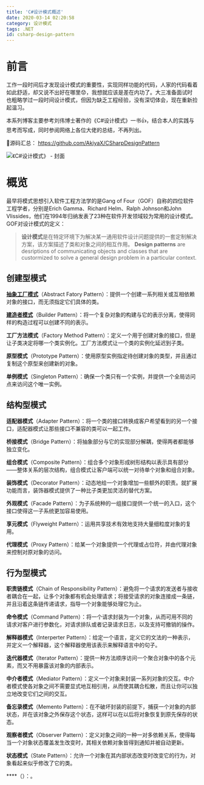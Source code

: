 ```yaml
---
title: 'C#设计模式概述'
date: 2020-03-14 02:20:58
category: 设计模式
tags: .NET
id: csharp-design-pattern
---
```


# 前言

工作一段时间后才发现设计模式的重要性，实现同样功能的代码，人家的代码看着如此舒适，却又说不出好在哪里😟，我想就应该是差在内功了。大三准备面试时也粗略学过一段时间设计模式，但因为缺乏工程经验，没有深切体会，现在重新捡起温习。

本系列博客主要参考刘伟博士著作的《C#设计模式》一书👍，结合本人的实践与思考而写成，同时参阅网络上各位大佬的总结，不再列出。

🍺源码汇总： https://github.com/AkiyaX/CSharpDesignPattern

![《C#设计模式》 - 封面](./images/C#设计模式封面.jpg)

# 概览

最早将模式思想引入软件工程方法学的是Gang of Four（GOF）自称的四位软件工程学者，分别是Erich Gamma、Richard Helm、Ralph Johnson和John Vlissides，他们在1994年归纳发表了23种在软件开发领域较为常用的设计模式。GOF对设计模式的定义：

>**设计模式**是在特定环境下为解决某一通用软件设计问题提供的一套定制解决方案，该方案描述了类和对象之间的相互作用。
>**Design patterns** are desriptions of communicating objects and classes that are custormized to solve a general design problem in a particular context.

## 创建型模式

[**抽象工厂模式**](#)（Abstract Fatory Pattern）：提供一个创建一系列相关或互相依赖对象的接口，而无须指定它们具体的类。

[**建造者模式**]()（Builder Pattern）：将一个复杂对象的构建与它的表示分离，使得同样的构造过程可以创建不同的表示。

**工厂方法模式**（Factory Method Pattern）：定义一个用于创建对象的接口，但是让子类决定将哪一个类实例化。工厂方法模式让一个类的实例化延迟到子类。

**原型模式**（Prototype Pattern）：使用原型实例指定待创建对象的类型，并且通过复制这个原型来创建新的对象。

**单例模式**（Singleton Pattern）：确保一个类只有一个实例，并提供一个全局访问点来访问这个唯一实例。

## 结构型模式

**适配器模式**（Adapter Pattern）：将一个类的接口转换成客户希望看到的另一个接口，适配器模式让那些接口不兼容的类可以一起工作。

**桥接模式**（Bridge Pattern）：将抽象部分与它的实现部分解耦，使得两者都能够独立变化。

**组合模式**（Composite Pattern）：组合多个对象形成树形结构以表示具有部分——整体关系的层次结构，组合模式让客户端可以统一对待单个对象和组合对象。

**装饰模式**（Decorator Pattern）：动态地给一个对象增加一些额外的职责。就扩展功能而言，装饰器模式提供了一种比子类更加灵活的替代方案。

**外观模式**（Facade Pattern）：为子系统种的一组接口提供一个统一的入口，这个接口使得这一子系统更加容易使用。

**享元模式**（Flyweight Pattern）：运用共享技术有效地支持大量细粒度对象的复用。

**代理模式**（Proxy Pattern）：给某一个对象提供一个代理或占位符，并由代理对象来控制对原对象的访问。

## 行为型模式

**职责链模式**（Chain of Responsibility Pattern）：避免将一个请求的发送者与接收者耦合在一起，让多个对象都有机会处理请求；将接受请求的对象连接成一条链，并且沿着这条链传递请求，指导一个对象能够处理它为止。

**命令模式**（Command Pattern）：将一个请求封装为一个对象，从而可用不同的请求对客户进行参数化，对请求排队或者记录请求日志，以及支持可撤销的操作。

**解释器模式**（Interperter Pattern）：给定一个语言，定义它的文法的一种表示，并定义一个解释器，这个解释器使用该表示来解释语言中的句子。

**迭代器模式**（Iterator Pattern）：提供一种方法顺序访问一个聚合对象中的各个元素，而又不用暴露该对象的内部表示。

**中介者模式**（Mediator Pattern）：定义一个对象来封装一系列对象的交互。中介者模式使各对象之间不需要显式地互相引用，从而使其耦合松散，而且让你可以独立地改变它们之间的交互。

**备忘录模式**（Memento Pattern）：在不破坏封装的前提下，捕获一个对象的内部状态，并在该对象之外保存这个状态，这样可以在以后将对象恢复到原先保存的状态。

**观察者模式**（Observer Pattern）：定义对象之间的一种一对多依赖关系，使得每当一个对象状态覆盖发生改变时，其相关依赖对象皆得到通知并被自动更新。

**状态模式**（State Pattern）：允许一个对象在其内部状态改变时改变它的行为，对象看起来似乎修改了它的类。

****（）：。